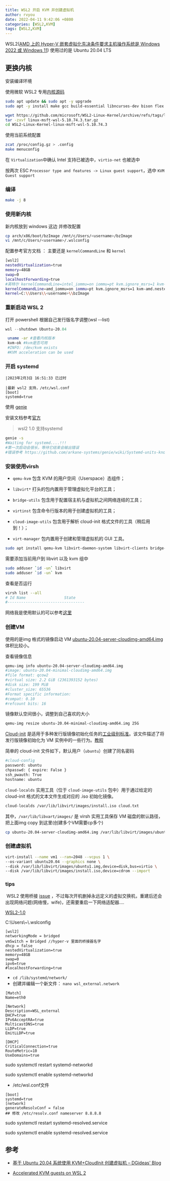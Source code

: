 ```yaml
---
title: WSL2 开启 KVM 并创建虚拟机
author: rvyou
date: 2022-04-11 9:42:06 +0800
categories: [WSL2,KVM]
tags: [WSL2,KVM]
---
```


 WSL2([AMD 上的 Hyper-V 嵌套虚拟化先决条件要求主机操作系统是 Windows 2022 或 Windows 11](https://forum.level1techs.com/t/windows-10-wsl2-enable-kvm-nested-virtualisation-on-amd/179072)) 使用过的是 Ubuntu 20.04 LTS

## 更换内核

安装编译环境

使用微软 WSL2 专用[内核源码](https://github.com/microsoft/WSL2-Linux-Kernel)

```bash
sudo apt update && sudo apt -y upgrade
sudo apt -y install make gcc build-essential libncurses-dev bison flex libssl-dev libelf-dev cpu-checker qemu-kvm aria2 
```

```bash
wget https://github.com/microsoft/WSL2-Linux-Kernel/archive/refs/tags/linux-msft-wsl-5.10.74.3.tar.gz
tar -zxvf linux-msft-wsl-5.10.74.3.tar.gz
cd WSL2-Linux-Kernel-linux-msft-wsl-5.10.74.3
```

使用当前系统配置

```bash
zcat /proc/config.gz > .config
make menuconfig
```

在 `Virtualization`中确认 Intel 支持已被选中，`virtio-net` 也被选中

按两次 ESC `Processor type and features -> Linux guest support`，选中 `KVM Guest support`

### 编译

```bash
make -j 8
```

### 使用新内核

新内核放到 windows 这边 并修改配置

```bash
cp arch/x86/boot/bzImage /mnt/c/Users/<username>/bzImage
vi /mnt/c/Users/<username>/.wslconfig
```

配置参考官方文档 ： 主要还是 `kernelCommandLine` 和 `kernel`

```bash
[wsl2]
nestedVirtualization=true
memory=48GB
swap=0
localhostForwarding=true
#英特尔 kernelCommandLine=intel_iommu=on iommu=pt kvm.ignore_msrs=1 kvm-intel.nested=1 kvm-intel.ept=1 kvm-intel.emulate_invalid_guest_state=0 kvm-intel.enable_shadow_vmcs=1 kvm-intel.enable_apicv=1
kernelCommandLine=amd_iommu=on iommu=pt kvm.ignore_msrs=1 kvm-amd.nested=1 kvm-amd.ept=1 kvm-amd.emulate_invalid_guest_state=0 kvm-amd.enable_shadow_vmcs=1 kvm-amd.enable_apicv=1
kernel=C:\\Users\\<username>\\bzImage
```

### 重新启动 WSL 2

打开 powershell 根据自己发行版名字调整(wsl --list)

```powershell
wsl --shutdown Ubuntu-20.04
```

```bash
 uname -ar #查看内核版本
 kvm-ok #kvm是否可用
 #INFO: /dev/kvm exists
 #KVM acceleration can be used
```

### 开启 systemd

```
|2023年2月3日 16:51:33 已过时

|最新 wsl2 支持，/etc/wsl.conf
[boot]
systemd=true
```

使用 [genie](https://github.com/arkane-systems/genie)

安装文档参考[官方](https://arkane-systems.github.io/wsl-transdebian/)

> wsl2 1.0 支持systemd

```bash
genie -s
#Waiting for systemd....!!!
#第一次启动会很长，等待它结束会输出错误
#错误参考 https://github.com/arkane-systems/genie/wiki/Systemd-units-known-to-be-problematic-under-WSL
```

### 安装使用virsh

- `qemu-kvm` 包含 KVM 的用户空间（Userspace）态组件；

- `libvirt*` 打头的包内置用于管理虚拟化平台的工具；

- `bridge-utils` 包含用于配置宿主机与虚拟机之间网络连结的工具；

- `virtinst` 包含命令行版本的用于创建虚拟机的工具；

- `cloud-image-utils` 包含用于解析 cloud-init 格式文件的工具（稍后用到！）；

- `virt-manager` 包内置用于创建和管理虚拟机的 GUI 工具。

```bash
sudo apt install qemu-kvm libvirt-daemon-system libvirt-clients bridge-utils virtinst cloud-image-utils virt-manager -y
```

需要添加当前用户到 libvirt 以及 kvm 组中

```bash
sudo adduser `id -un` libvirt
sudo adduser `id -un` kvm
```

查看是否运行

```bash
virsh list --all
# Id Name                 State
#----------------------------------
```

网络我是使用默认的可以参考[这里](https://jamielinux.com/docs/libvirt-networking-handbook/index.html)

### 创建VM

使用的是img 格式的镜像启动 VM [ubuntu-20.04-server-cloudimg-amd64.img](https://cloud-images.ubuntu.com/releases/focal/release/) 体积比较小。

查看镜像信息

```bash
qemu-img info ubuntu-20.04-server-cloudimg-amd64.img
#image: ubuntu-20.04-minimal-cloudimg-amd64.img
#file format: qcow2
#virtual size: 2.2 GiB (2361393152 bytes)
#disk size: 199 MiB
#cluster_size: 65536
#Format specific information:
#compat: 0.10
#refcount bits: 16
```

镜像默认空间很小，调整到自己喜欢的大小

```bash
qemu-img resize ubuntu-20.04-minimal-cloudimg-amd64.img 25G
```

[Cloud-init](https://cloud-init.io/) 是适用于多种发行版镜像初始化任务的[工业级别标准](https://cloudinit.readthedocs.io/en/latest/index.html#)。该文件描述了将发行版镜像初始化为 VM 实例中的一些行为。[教程](https://www.digitalocean.com/community/tutorials/how-to-use-cloud-config-for-your-initial-server-setup)

简单的 cloud-init 文件如下，默认用户（`ubuntu`）创建了同名密码

```bash
#cloud-config
password: ubuntu
chpasswd: { expire: False }
ssh_pwauth: True
hostname: ubuntu
```

`cloud-localds` 实用工具（位于 `cloud-image-utils` 包中）用于通过给定的 cloud-init 格式的文本文件生成对应的 .iso 初始化镜像。

```bash
cloud-localds /var/lib/libvirt/images/install.iso cloud.txt
```

其中，`/var/lib/libvart/images/` 是 virsh 实用工具保存 VM 磁盘的默认路径，把上面img copy 到这里(创建多个VM需要cp多个)

```bash
cp ubuntu-20.04-server-cloudimg-amd64.img /var/lib/libvirt/images/ubuntu1.img
```

### 创建虚拟机

```bash
virt-install --name vm1 --ram=2048 --vcpus 1 \
--os-variant ubuntu20.04 --graphics none \
--disk /var/lib/libvirt/images/ubuntu1.img,device=disk,bus=virtio \
--disk /var/lib/libvirt/images/install.iso,device=cdrom --import
```

### tips

 WSL2 使用桥接 [issue](https://github.com/microsoft/WSL/issues/4150https://github.com/microsoft/WSL/issues/4150) ，不过每次开机删掉永远定义的虚拟交换机，重建后还会出现网络问题(网络慢，wife)，还需要重启一下网络适配器....

[WSL2-1.0](https://github.com/luxzg/WSL2-fixes/blob/master/networkingMode%3Dbridged.md#install-wsl-2-preview)

C:\Users\\~\\.wslconfig

```
[wsl2]
networkingMode = bridged
vmSwitch = Bridged //hyper-v 里面的桥接器名字
dhcp = false
nestedVirtualization=true
memory=48GB
swap=0
ipv6=true
#localhostForwarding=true
```

- `cd /lib/systemd/network/`
- 创建并编辑一个新文件： `nano wsl_external.network`

```
[Match]
Name=eth0

[Network]
Description=WSL_external
DHCP=true
IPv6AcceptRA=true
MulticastDNS=true
LLDP=true
EmitLLDP=true

[DHCP]
CriticalConnection=true
RouteMetric=10
UseDomains=true
```

sudo systemctl restart systemd-networkd

sudo systemctl enable systemd-networkd

- /etc/wsl.conf文件

```
[boot]
systemd=true
[network]
generateResolvConf = false
## 修改 /etc/resolv.conf nameserver 8.8.8.8
```

sudo systemctl restart systemd-resolved.service

sudo systemctl enable systemd-resolved.service

## 参考

- [基于 Ubuntu 20.04 系统使用 KVM+CloudInit 创建虚拟机 &#8211; DGideas&#039; Blog](https://dgideas.net/2020/create-vm-based-on-ubuntu-20-04-and-kvm-cloudinit/)

- [Accelerated KVM guests on WSL 2](https://boxofcables.dev/accelerated-kvm-guests-on-wsl-2/)
